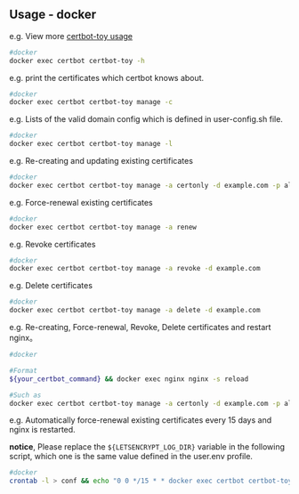 ## Usage - docker

e.g. View more [certbot-toy usage](./scripts/docker/docs/help/manage.txt)

```sh
#docker
docker exec certbot certbot-toy -h
```

e.g. print the certificates which certbot knows about.

```sh
#docker
docker exec certbot certbot-toy manage -c
```

e.g. Lists of the valid domain config which is defined in user-config.sh file.

```sh
#docker
docker exec certbot certbot-toy manage -l
```

e.g. Re-creating and updating existing certificates

```sh
#docker
docker exec certbot certbot-toy manage -a certonly -d example.com -p aliyun
```

e.g. Force-renewal existing certificates

```sh
#docker
docker exec certbot certbot-toy manage -a renew
```

e.g. Revoke certificates

```sh
#docker
docker exec certbot certbot-toy manage -a revoke -d example.com
```

e.g. Delete certificates

```sh
#docker
docker exec certbot certbot-toy manage -a delete -d example.com
```

e.g. Re-creating, Force-renewal, Revoke, Delete certificates and restart nginx。
```sh
#docker

#Format
${your_certbot_command} && docker exec nginx nginx -s reload

#Such as
docker exec certbot certbot-toy manage -a certonly -d example.com -p aliyun && docker exec nginx nginx -s reload
```

e.g. Automatically force-renewal existing certificates every 15 days and nginx is restarted.

**notice**, Please replace the `${LETSENCRYPT_LOG_DIR}` variable in the following script, which one is the same value defined in the user.env profile.

```sh
#docker
crontab -l > conf && echo "0 0 */15 * * docker exec certbot certbot-toy manage -a certonly renew  >> ${LETSENCRYPT_LOG_DIR}cron.log 2>&1 && docker exec nginx nginx -s reload" >> conf && crontab conf && rm -f conf
```